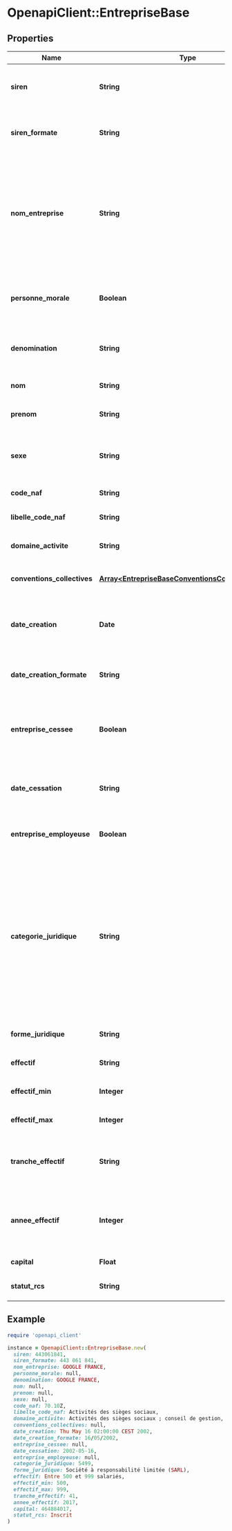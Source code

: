 # OpenapiClient::EntrepriseBase

## Properties

| Name | Type | Description | Notes |
| ---- | ---- | ----------- | ----- |
| **siren** | **String** | Le numéro SIREN de l&#39;entreprise au format xxxxxxxxx. | [optional] |
| **siren_formate** | **String** | Le numéro SIREN de l&#39;entreprise au format xxx xxx xxx. | [optional] |
| **nom_entreprise** | **String** | Le nom de l&#39;entreprise. Il est égal à sigle + dénomination en cas de personne morale, ou à nom + prénom en cas de personne physique. | [optional] |
| **personne_morale** | **Boolean** | Vrai en cas de personne morale, faux en cas de personne physique. | [optional] |
| **denomination** | **String** | Dénomination de l&#39;entreprise si personne morale. | [optional] |
| **nom** | **String** | Nom si personne physique. | [optional] |
| **prenom** | **String** | Prénom si personne physique. | [optional] |
| **sexe** | **String** | Sexe si personne physique. F pour féminin, M pour masculin. | [optional] |
| **code_naf** | **String** | Code NAF de l&#39;entreprise. | [optional] |
| **libelle_code_naf** | **String** | Libellé du code NAF de l&#39;entreprise. | [optional] |
| **domaine_activite** | **String** | Domaine d&#39;activité de l&#39;entreprise. | [optional] |
| **conventions_collectives** | [**Array&lt;EntrepriseBaseConventionsCollectivesInner&gt;**](EntrepriseBaseConventionsCollectivesInner.md) | Liste des conventions collectives de l&#39;entreprise. | [optional] |
| **date_creation** | **Date** | Date de création de l&#39;entreprise au format AAAA-MM-JJ. | [optional] |
| **date_creation_formate** | **String** | Date de création de l&#39;entreprise au format JJ/MM/AAAA. | [optional] |
| **entreprise_cessee** | **Boolean** | Si vrai, l&#39;entreprise n&#39;est plus en activité. Sinon, elle est toujours en activité. | [optional] |
| **date_cessation** | **String** | Date de cessation de l&#39;entreprise au format AAAA-MM-JJ. | [optional] |
| **entreprise_employeuse** | **Boolean** | Si vrai, l&#39;entreprise a au moins un employé. | [optional] |
| **categorie_juridique** | **String** | Catégorie juridique de l&#39;entreprise, selon la [nomenclature Insee](https://www.insee.fr/fr/information/2028129).   **Note** : Le code correspond à celui de l&#39;INSEE, à l&#39;exception des SASU qui auront comme code 5720 et les EURL qui auront comme code 5498. | [optional] |
| **forme_juridique** | **String** | Forme juridique de l&#39;entreprise. | [optional] |
| **effectif** | **String** | Tranche d&#39;effectif de l&#39;entreprise. | [optional] |
| **effectif_min** | **Integer** | Effectif minimal de l&#39;entreprise. | [optional] |
| **effectif_max** | **Integer** | Effectif maximal de l&#39;entreprise. | [optional] |
| **tranche_effectif** | **String** | Tranche d&#39;effectif de l&#39;entreprise, selon la [nomenclature Sirene](https://www.sirene.fr/sirene/public/variable/tefen#:~:text&#x3D;Cette%20variable%20correspond%20%C3%A0%20la,effectif%20salari%C3%A9%20de%20l&#39;entreprise.). | [optional] |
| **annee_effectif** | **Integer** | Année de validité des variables effectif, effectif_min et effectif_max. | [optional] |
| **capital** | **Float** | Capital de l&#39;entreprise. | [optional] |
| **statut_rcs** | **String** | Statut de l&#39;entreprise au RCS | [optional] |

## Example

```ruby
require 'openapi_client'

instance = OpenapiClient::EntrepriseBase.new(
  siren: 443061841,
  siren_formate: 443 061 841,
  nom_entreprise: GOOGLE FRANCE,
  personne_morale: null,
  denomination: GOOGLE FRANCE,
  nom: null,
  prenom: null,
  sexe: null,
  code_naf: 70.10Z,
  libelle_code_naf: Activités des sièges sociaux,
  domaine_activite: Activités des sièges sociaux ; conseil de gestion,
  conventions_collectives: null,
  date_creation: Thu May 16 02:00:00 CEST 2002,
  date_creation_formate: 16/05/2002,
  entreprise_cessee: null,
  date_cessation: 2002-05-16,
  entreprise_employeuse: null,
  categorie_juridique: 5499,
  forme_juridique: Société à responsabilité limitée (SARL),
  effectif: Entre 500 et 999 salariés,
  effectif_min: 500,
  effectif_max: 999,
  tranche_effectif: 41,
  annee_effectif: 2017,
  capital: 464884017,
  statut_rcs: Inscrit
)
```

